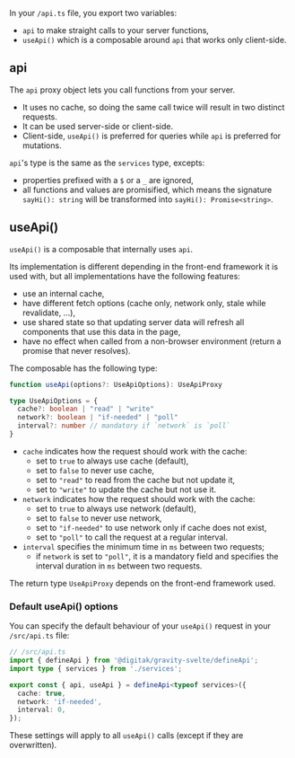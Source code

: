 In your `/api.ts` file, you export two variables:

- `api` to make straight calls to your server functions, 
- `useApi()` which is a composable around `api` that works only client-side.

## api

The `api` proxy object lets you call functions from your server.

- It uses no cache, so doing the same call twice will result in two distinct requests.
- It can be used server-side or client-side.
- Client-side, `useApi()` is preferred for queries while `api` is preferred for mutations.

`api`'s type is the same as the `services` type, excepts:

- properties prefixed with a `$` or a `_` are ignored,
- all functions and values are promisified, which means the signature `sayHi(): string` will be transformed into `sayHi(): Promise<string>`.


## useApi()

`useApi()` is a composable that internally uses `api`.

Its implementation is different depending in the front-end framework it is used with, but all implementations have the following features:

- use an internal cache,
- have different fetch options (cache only, network only, stale while revalidate, ...),
- use shared state so that updating server data will refresh all components that use this data in the page,
- have no effect when called from a non-browser environment (return a promise that never resolves).

The composable has the following type:

```ts
function useApi(options?: UseApiOptions): UseApiProxy

type UseApiOptions = {
  cache?: boolean | "read" | "write"
  network?: boolean | "if-needed" | "poll"
  interval?: number // mandatory if `network` is `poll`
}
```

- `cache` indicates how the request should work with the cache:
  - set to `true` to always use cache (default),
  - set to `false` to never use cache,
  - set to `"read"` to read from the cache but not update it,
  - set to `"write"` to update the cache but not use it.
- `network` indicates how the request should work with the cache:
  - set to `true` to always use network (default),
  - set to `false` to never use network,
  - set to `"if-needed"` to use network only if cache does not exist,
  - set to `"poll"` to call the request at a regular interval.
- `interval` specifies the minimum time in `ms` between two requests;
  - if `network` is set to `"poll"`, it is a mandatory field and specifies the interval duration in `ms` between two requests.

The return type `UseApiProxy` depends on the front-end framework used.


### Default useApi() options

You can specify the default behaviour of your `useApi()` request in your `/src/api.ts` file:

```ts
// /src/api.ts
import { defineApi } from '@digitak/gravity-svelte/defineApi';
import type { services } from './services';

export const { api, useApi } = defineApi<typeof services>({
  cache: true,
  network: 'if-needed',
  interval: 0,
});
```

These settings will apply to all `useApi()` calls (except if they are overwritten).
